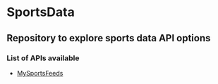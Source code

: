 # SportsData
## Repository to explore sports data API options

### List of APIs available
-  [MySportsFeeds](https://www.mysportsfeeds.com/)
